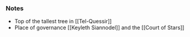 ### Notes

- Top of the tallest tree in [[Tel-Quessir]]
- Place of governance [[Keyleth Siannodel]] and the [[Court of Stars]]

